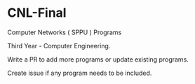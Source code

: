 # CNL-Final
 Computer Networks ( SPPU ) Programs

Third Year - Computer Engineering.

Write a PR to add more programs or update existing programs.

Create issue if any program needs to be included.
